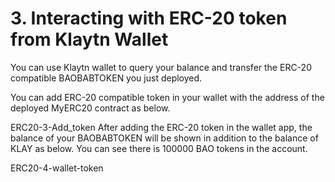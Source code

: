 # 3. Interacting with ERC-20 token from Klaytn Wallet
You can use Klaytn wallet to query your balance and transfer the ERC-20 compatible BAOBABTOKEN you just deployed.

You can add ERC-20 compatible token in your wallet with the address of the deployed MyERC20 contract as below.


ERC20-3-Add_token
After adding the ERC-20 token in the wallet app, the balance of your BAOBABTOKEN will be shown in addition to the balance of KLAY as below. You can see there is 100000 BAO tokens in the account.


ERC20-4-wallet-token
